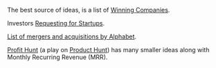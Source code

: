 The best source of ideas, is a list of [Winning Companies][1].

Investors [Requesting for Startups][2].

[List of mergers and acquisitions by Alphabet][3].

[Profit Hunt][4] (a play on [Product Hunt][5]) has many smaller ideas along with Monthly Recurring Revenue (MRR).

[1]: https://www.ycombinator.com/topcompanies/
[2]: https://www.ycombinator.com/rfs/
[3]: https://en.wikipedia.org/wiki/List_of_mergers_and_acquisitions_by_Alphabet
[4]: http://profithunt.co/
[5]: https://en.wikipedia.org/wiki/Product_Hunt